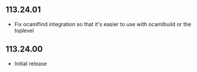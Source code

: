 ## 113.24.01

- Fix ocamlfind integration so that it's easier to use with ocamlbuild
  or the toplevel

## 113.24.00

- Initial release
